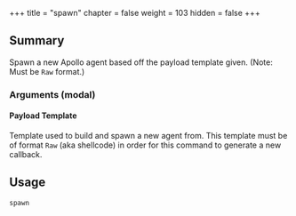 +++
title = "spawn"
chapter = false
weight = 103
hidden = false
+++

## Summary
Spawn a new Apollo agent based off the payload template given. (Note: Must be `Raw` format.)

### Arguments (modal)
#### Payload Template
Template used to build and spawn a new agent from. This template must be of format `Raw` (aka shellcode) in order for this command to generate a new callback.

## Usage
```
spawn
```